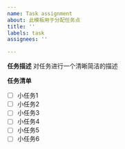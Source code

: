 ```yaml
---
name: Task assignment
about: 此模板用于分配任务点
title: ''
labels: task
assignees: ''

---
```


<!-- 请选择任务点对应label -->


**任务描述**
对任务进行一个清晰简洁的描述

**任务清单**
- [ ] 小任务1
- [ ] 小任务2
- [ ] 小任务3
- [ ] 小任务4
- [ ] 小任务5
- [ ] 小任务6
